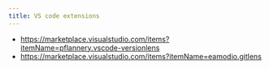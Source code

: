 ```yaml
---
title: VS code extensions
---
```


- https://marketplace.visualstudio.com/items?itemName=pflannery.vscode-versionlens
- https://marketplace.visualstudio.com/items?itemName=eamodio.gitlens